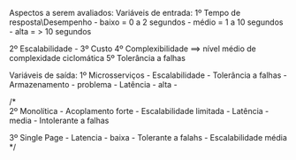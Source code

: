 Aspectos a serem avaliados:
Variáveis de entrada:
  1º Tempo de resposta\Desempenho 
    - baixo = 0 a 2 segundos
    - médio = 1 a 10 segundos
    - alta = > 10 segundos

  2º Escalabilidade
    - 
  3º Custo
  4º Complexibilidade ==> nível médio de complexidade ciclomática
  5º Tolerância a falhas
  
Variáveis de saída:
  1º Microsserviços
    - Escalabilidade
    - Tolerância a falhas
    - Armazenamento - problema
    - Latência - alta
    - 
  
/*  
  2º Monolítica
    - Acoplamento forte
    - Escalabilidade limitada
    - Latência - media
    - Intolerante a falhas
    
  3º Single Page
    - Latencia - baixa
    - Tolerante a falahs
    - Escalabilidade média
*/

